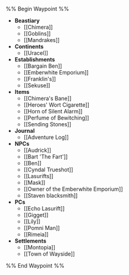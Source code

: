 %% Begin Waypoint %%
- **Beastiary**
	- [[Chimera]]
	- [[Goblins]]
	- [[Mandrakes]]
- **Continents**
	- [[Uracel]]
- **Establishments**
	- [[Bargain Ben]]
	- [[Emberwhite Emporium]]
	- [[Franklin's]]
	- [[Sekuse]]
- **Items**
	- [[Chimera's Bane]]
	- [[Heroes' Wort Cigarette]]
	- [[Horn of Silent Alarm]]
	- [[Perfume of Bewitching]]
	- [[Sending Stones]]
- **Journal**
	- [[Adventure Log]]
- **NPCs**
	- [[Audrick]]
	- [[Bart 'The Fart']]
	- [[Ben]]
	- [[Cyndal Trueshot]]
	- [[Lasurifts]]
	- [[Mask]]
	- [[Owner of the Emberwhite Emporium]]
	- [[Staven blacksmith]]
- **PCs**
	- [[Echo Lasurift]]
	- [[Gigget]]
	- [[Lily]]
	- [[Pomni Man]]
	- [[Rimeia]]
- **Settlements**
	- [[Montopia]]
	- [[Town of Wayside]]

%% End Waypoint %%


